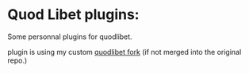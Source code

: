 # Quod Libet plugins: 

Some personnal plugins for quodlibet.

plugin is using my custom [quodlibet fork](https://github.com/lerignoux/quodlibet) (if not merged into the original repo.)
